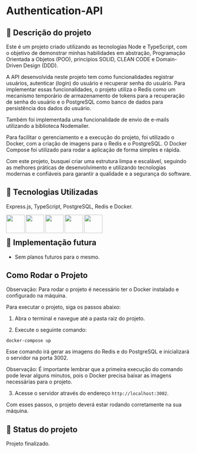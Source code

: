 # Authentication-API

## :memo: Descrição do projeto
Este é um projeto criado utilizando as tecnologias Node e TypeScript, com o objetivo de demonstrar minhas habilidades em abstração, Programação Orientada a Objetos (POO), princípios SOLID, CLEAN CODE e Domain-Driven Design (DDD).

A API desenvolvida neste projeto tem como funcionalidades registrar usuários, autenticar (login) do usuário e recuperar senha do usuário. Para implementar essas funcionalidades, o projeto utiliza o Redis como um mecanismo temporário de armazenamento de tokens para a recuperação de senha do usuário e o PostgreSQL como banco de dados para persistência dos dados do usuário.

Também foi implementada uma funcionalidade de envio de e-mails utilizando a biblioteca Nodemailer.

Para facilitar o gerenciamento e a execução do projeto, foi utilizado o Docker, com a criação de imagens para o Redis e o PostgreSQL. O Docker Compose foi utilizado para rodar a aplicação de forma simples e rápida.

Com este projeto, busquei criar uma estrutura limpa e escalável, seguindo as melhores práticas de desenvolvimento e utilizando tecnologias modernas e confiáveis para garantir a qualidade e a segurança do software.
## :wrench: Tecnologias Utilizadas

Express.js, TypeScript, PostgreSQL, Redis e Docker. 

<img align="left" height="50em" src="https://www.edureka.co/blog/wp-content/uploads/2019/07/express-logo.png" />
<img align="left" height="50em" src="https://cdn.jsdelivr.net/gh/devicons/devicon/icons/typescript/typescript-original.svg" />
<img align="left" height="50em" src="https://cdn.jsdelivr.net/gh/devicons/devicon/icons/postgresql/postgresql-plain-wordmark.svg" />
<img align="left" height="50em" src="https://cdn.jsdelivr.net/gh/devicons/devicon/icons/redis/redis-original-wordmark.svg" />
<img align="left" height="50em" src="https://cdn.jsdelivr.net/gh/devicons/devicon/icons/docker/docker-original.svg" />
<br>
<br>

## :rocket: Implementação futura
* Sem planos futuros para o mesmo.

## Como Rodar o Projeto
Observação: Para rodar o projeto é necessário ter o Docker instalado e configurado na máquina.

Para executar o projeto, siga os passos abaixo:

1. Abra o terminal e navegue até a pasta raiz do projeto.

2. Execute o seguinte comando:
```
docker-compose up
```
Esse comando irá gerar as imagens do Redis e do PostgreSQL e inicializará o servidor na porta 3002.

Observação: É importante lembrar que a primeira execução do comando pode levar alguns minutos, pois o Docker precisa baixar as imagens necessárias para o projeto.

3. Acesse o servidor através do endereço `http://localhost:3002`.

Com esses passos, o projeto deverá estar rodando corretamente na sua máquina.
## :dart: Status do projeto
Projeto finalizado.
